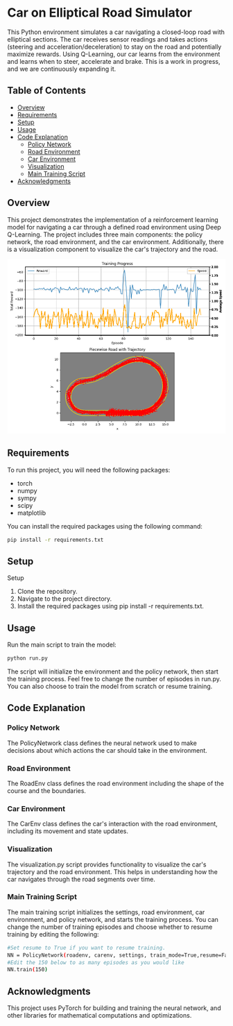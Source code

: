 # Car on Elliptical Road Simulator

This Python environment simulates a car navigating a closed-loop road with elliptical sections. The car receives sensor readings and takes actions (steering and acceleration/deceleration) to stay on the road and potentially maximize rewards. Using Q-Learning, our car learns from the environment and learns when to steer, accelerate and brake. This is a work in progress, and we are continuously expanding it.

## Table of Contents
- [Overview](#overview)
- [Requirements](#requirements)
- [Setup](#setup)
- [Usage](#usage)
- [Code Explanation](#code-explanation)
  - [Policy Network](#policy-network)
  - [Road Environment](#road-environment)
  - [Car Environment](#car-environment)
  - [Visualization](#visualization)
  - [Main Training Script](#main-training-script)
- [Acknowledgments](#acknowledgments)

## Overview
This project demonstrates the implementation of a reinforcement learning model for navigating a car through a defined road environment using Deep Q-Learning. The project includes three main components: the policy network, the road environment, and the car environment. Additionally, there is a visualization component to visualize the car's trajectory and the road.

![screenshot](TrainingLoop.png)

## Requirements
To run this project, you will need the following packages:
- torch
- numpy
- sympy
- scipy
- matplotlib

You can install the required packages using the following command:
```bash
pip install -r requirements.txt
```

## Setup

Setup

1. Clone the repository.
2. Navigate to the project directory.
3. Install the required packages using pip install -r requirements.txt.

## Usage

Run the main script to train the model:

```bash
python run.py
```

The script will initialize the environment and the policy network, then start the training process. Feel free to change the number of episodes in run.py. You can also choose to train the model from scratch or resume training.

## Code Explanation

### Policy Network
The PolicyNetwork class defines the neural network used to make decisions about which actions the car should take in the environment.


### Road Environment
The RoadEnv class defines the road environment including the shape of the course and the boundaries.

### Car Environment
The CarEnv class defines the car's interaction with the road environment, including its movement and state updates.

### Visualization
The visualization.py script provides functionality to visualize the car's trajectory and the road environment. This helps in understanding how the car navigates through the road segments over time.

### Main Training Script

The main training script initializes the settings, road environment, car environment, and policy network, and starts the training process. You can change the number of training episodes and choose whether to resume training by editing the following:

```bash
#Set resume to True if you want to resume training.
NN = PolicyNetwork(roadenv, carenv, settings, train_mode=True,resume=False)
#Edit the 150 below to as many episodes as you would like
NN.train(150)
```

## Acknowledgments

This project uses PyTorch for building and training the neural network, and other libraries for mathematical computations and optimizations.








